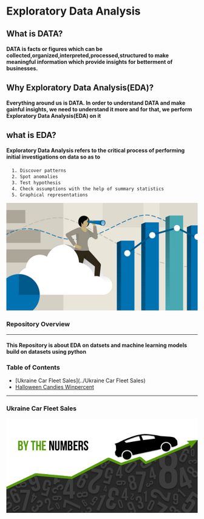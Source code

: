 # Exploratory Data Analysis  
## What is DATA?
#### DATA is facts or figures which can be collected,organized,interpreted,processed,structured to make meaningful information which provide insights for betterment of businesses.
## Why Exploratory Data Analysis(EDA)?
#### Everything around us is DATA. In order to understand DATA and make gainful insights, we need to understand it more and for that, we perform Exploratory Data Analysis(EDA) on it
## what is EDA?
#### Exploratory Data Analysis refers to the critical process of performing initial investigations on data so as to 
      1. Discover patterns
      2. Spot anomalies
      3. Test hypothesis 
      4. Check assumptions with the help of summary statistics 
      5. Graphical representations
![image1](/images/EDA.png)
### Repository Overview
------------------------------------------------------------------------------------------------------------------------------------------
#### This Repository is about EDA on datsets and machine learning models build on datasets using python
### Table of Contents

* [Ukraine Car Fleet Sales](../Ukraine Car Fleet Sales)
* [Halloween Candies Winpercent]()
__________________________________________________________________________________________________________________________________________
### Ukraine Car Fleet Sales
![image2](/images/carsales.png)

